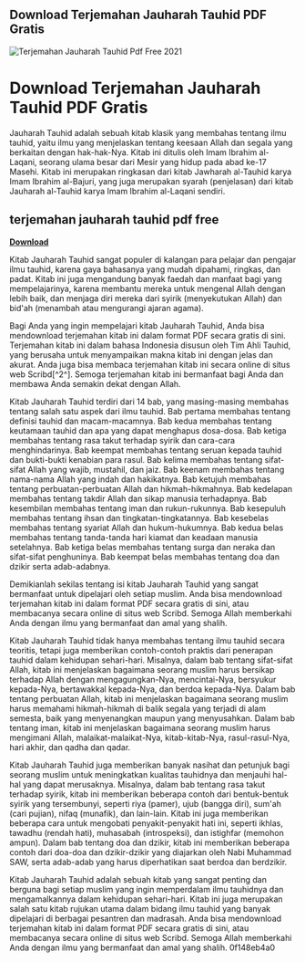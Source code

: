 ## Download Terjemahan Jauharah Tauhid PDF Gratis

 
![Terjemahan Jauharah Tauhid Pdf Free 2021](https://oase.ar-raniry.ac.id/wp-content/uploads/2021/09/template-informasi-jenis-lomba-qiraatul-kutub.jpg)

 
# Download Terjemahan Jauharah Tauhid PDF Gratis
 
Jauharah Tauhid adalah sebuah kitab klasik yang membahas tentang ilmu tauhid, yaitu ilmu yang menjelaskan tentang keesaan Allah dan segala yang berkaitan dengan hak-hak-Nya. Kitab ini ditulis oleh Imam Ibrahim al-Laqani, seorang ulama besar dari Mesir yang hidup pada abad ke-17 Masehi. Kitab ini merupakan ringkasan dari kitab Jawharah al-Tauhid karya Imam Ibrahim al-Bajuri, yang juga merupakan syarah (penjelasan) dari kitab Jauharah al-Tauhid karya Imam Ibrahim al-Laqani sendiri.
 
## terjemahan jauharah tauhid pdf free


[**Download**](https://sormindpestna.blogspot.com/?download=2tKCHB)

 
Kitab Jauharah Tauhid sangat populer di kalangan para pelajar dan pengajar ilmu tauhid, karena gaya bahasanya yang mudah dipahami, ringkas, dan padat. Kitab ini juga mengandung banyak faedah dan manfaat bagi yang mempelajarinya, karena membantu mereka untuk mengenal Allah dengan lebih baik, dan menjaga diri mereka dari syirik (menyekutukan Allah) dan bid'ah (menambah atau mengurangi ajaran agama).
 
Bagi Anda yang ingin mempelajari kitab Jauharah Tauhid, Anda bisa mendownload terjemahan kitab ini dalam format PDF secara gratis di sini. Terjemahan kitab ini dalam bahasa Indonesia disusun oleh Tim Ahli Tauhid, yang berusaha untuk menyampaikan makna kitab ini dengan jelas dan akurat. Anda juga bisa membaca terjemahan kitab ini secara online di situs web Scribd[^2^]. Semoga terjemahan kitab ini bermanfaat bagi Anda dan membawa Anda semakin dekat dengan Allah.
  
Kitab Jauharah Tauhid terdiri dari 14 bab, yang masing-masing membahas tentang salah satu aspek dari ilmu tauhid. Bab pertama membahas tentang definisi tauhid dan macam-macamnya. Bab kedua membahas tentang keutamaan tauhid dan apa yang dapat menghapus dosa-dosa. Bab ketiga membahas tentang rasa takut terhadap syirik dan cara-cara menghindarinya. Bab keempat membahas tentang seruan kepada tauhid dan bukti-bukti kenabian para rasul. Bab kelima membahas tentang sifat-sifat Allah yang wajib, mustahil, dan jaiz. Bab keenam membahas tentang nama-nama Allah yang indah dan hakikatnya. Bab ketujuh membahas tentang perbuatan-perbuatan Allah dan hikmah-hikmahnya. Bab kedelapan membahas tentang takdir Allah dan sikap manusia terhadapnya. Bab kesembilan membahas tentang iman dan rukun-rukunnya. Bab kesepuluh membahas tentang ihsan dan tingkatan-tingkatannya. Bab kesebelas membahas tentang syariat Allah dan hukum-hukumnya. Bab kedua belas membahas tentang tanda-tanda hari kiamat dan keadaan manusia setelahnya. Bab ketiga belas membahas tentang surga dan neraka dan sifat-sifat penghuninya. Bab keempat belas membahas tentang doa dan dzikir serta adab-adabnya.
 
Demikianlah sekilas tentang isi kitab Jauharah Tauhid yang sangat bermanfaat untuk dipelajari oleh setiap muslim. Anda bisa mendownload terjemahan kitab ini dalam format PDF secara gratis di sini, atau membacanya secara online di situs web Scribd. Semoga Allah memberkahi Anda dengan ilmu yang bermanfaat dan amal yang shalih.
  
Kitab Jauharah Tauhid tidak hanya membahas tentang ilmu tauhid secara teoritis, tetapi juga memberikan contoh-contoh praktis dari penerapan tauhid dalam kehidupan sehari-hari. Misalnya, dalam bab tentang sifat-sifat Allah, kitab ini menjelaskan bagaimana seorang muslim harus bersikap terhadap Allah dengan mengagungkan-Nya, mencintai-Nya, bersyukur kepada-Nya, bertawakkal kepada-Nya, dan berdoa kepada-Nya. Dalam bab tentang perbuatan Allah, kitab ini menjelaskan bagaimana seorang muslim harus memahami hikmah-hikmah di balik segala yang terjadi di alam semesta, baik yang menyenangkan maupun yang menyusahkan. Dalam bab tentang iman, kitab ini menjelaskan bagaimana seorang muslim harus mengimani Allah, malaikat-malaikat-Nya, kitab-kitab-Nya, rasul-rasul-Nya, hari akhir, dan qadha dan qadar.
 
Kitab Jauharah Tauhid juga memberikan banyak nasihat dan petunjuk bagi seorang muslim untuk meningkatkan kualitas tauhidnya dan menjauhi hal-hal yang dapat merusaknya. Misalnya, dalam bab tentang rasa takut terhadap syirik, kitab ini memberikan beberapa contoh dari bentuk-bentuk syirik yang tersembunyi, seperti riya (pamer), ujub (bangga diri), sum'ah (cari pujian), nifaq (munafik), dan lain-lain. Kitab ini juga memberikan beberapa cara untuk mengobati penyakit-penyakit hati ini, seperti ikhlas, tawadhu (rendah hati), muhasabah (introspeksi), dan istighfar (memohon ampun). Dalam bab tentang doa dan dzikir, kitab ini memberikan beberapa contoh dari doa-doa dan dzikir-dzikir yang diajarkan oleh Nabi Muhammad SAW, serta adab-adab yang harus diperhatikan saat berdoa dan berdzikir.
 
Kitab Jauharah Tauhid adalah sebuah kitab yang sangat penting dan berguna bagi setiap muslim yang ingin memperdalam ilmu tauhidnya dan mengamalkannya dalam kehidupan sehari-hari. Kitab ini juga merupakan salah satu kitab rujukan utama dalam bidang ilmu tauhid yang banyak dipelajari di berbagai pesantren dan madrasah. Anda bisa mendownload terjemahan kitab ini dalam format PDF secara gratis di sini, atau membacanya secara online di situs web Scribd. Semoga Allah memberkahi Anda dengan ilmu yang bermanfaat dan amal yang shalih.
 0f148eb4a0
